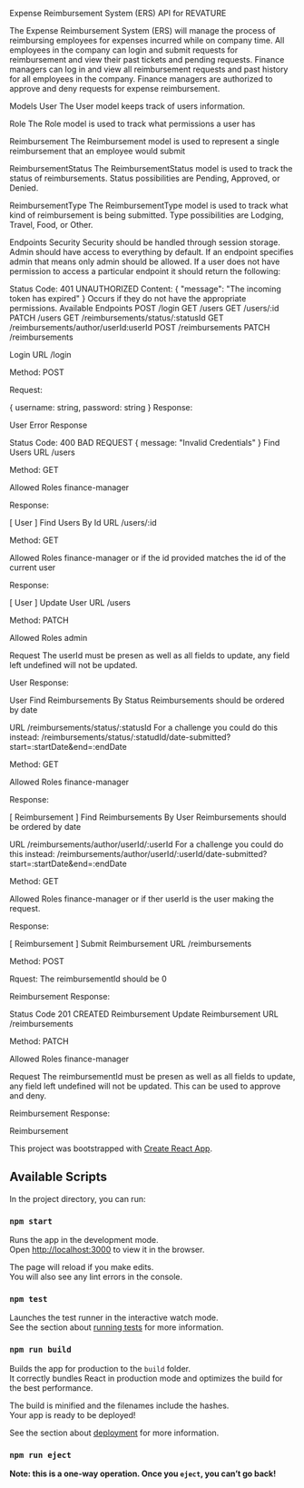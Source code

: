 Expense Reimbursement System (ERS) API for REVATURE

The Expense Reimbursement System (ERS) will manage the process of reimbursing employees for expenses incurred while on company time. All employees in the company can login and submit requests for reimbursement and view their past tickets and pending requests. Finance managers can log in and view all reimbursement requests and past history for all employees in the company. Finance managers are authorized to approve and deny requests for expense reimbursement.

Models
User
The User model keeps track of users information.

Role
The Role model is used to track what permissions a user has

Reimbursement
The Reimbursement model is used to represent a single reimbursement that an employee would submit

ReimbursementStatus
The ReimbursementStatus model is used to track the status of reimbursements. Status possibilities are Pending, Approved, or Denied.

ReimbursementType
The ReimbursementType model is used to track what kind of reimbursement is being submitted. Type possibilities are Lodging, Travel, Food, or Other.

Endpoints
Security
Security should be handled through session storage. Admin should have access to everything by default. If an endpoint specifies admin that means only admin should be allowed. If a user does not have permission to access a particular endpoint it should return the following:

Status Code: 401 UNAUTHORIZED 
Content:
{
  "message": "The incoming token has expired"
}
Occurs if they do not have the appropriate permissions.
Available Endpoints
POST /login
GET /users
GET /users/:id
PATCH /users
GET /reimbursements/status/:statusId
GET /reimbursements/author/userId:userId
POST /reimbursements
PATCH /reimbursements

Login
URL /login

Method: POST

Request:

{
  username: string,
  password: string
}
Response:

  User
Error Response

Status Code: 400 BAD REQUEST
{
  message: "Invalid Credentials"
}
Find Users
URL /users

Method: GET

Allowed Roles finance-manager

Response:

[
  User
]
Find Users By Id
URL /users/:id

Method: GET

Allowed Roles finance-manager or if the id provided matches the id of the current user

Response:

[
  User
]
Update User
URL /users

Method: PATCH

Allowed Roles admin

Request The userId must be presen as well as all fields to update, any field left undefined will not be updated.

  User
Response:

  User
Find Reimbursements By Status
Reimbursements should be ordered by date

URL /reimbursements/status/:statusId
For a challenge you could do this instead:
/reimbursements/status/:statudId/date-submitted?start=:startDate&end=:endDate

Method: GET

Allowed Roles finance-manager

Response:

[
  Reimbursement
]
Find Reimbursements By User
Reimbursements should be ordered by date

URL /reimbursements/author/userId/:userId
For a challenge you could do this instead:
/reimbursements/author/userId/:userId/date-submitted?start=:startDate&end=:endDate

Method: GET

Allowed Roles finance-manager or if ther userId is the user making the request.

Response:

[
  Reimbursement
]
Submit Reimbursement
URL /reimbursements

Method: POST

Rquest: The reimbursementId should be 0

Reimbursement
Response:

Status Code 201 CREATED
  Reimbursement
Update Reimbursement
URL /reimbursements

Method: PATCH

Allowed Roles finance-manager

Request The reimbursementId must be presen as well as all fields to update, any field left undefined will not be updated. This can be used to approve and deny.

  Reimbursement
Response:

  Reimbursement

This project was bootstrapped with [Create React App](https://github.com/facebook/create-react-app).

## Available Scripts

In the project directory, you can run:

### `npm start`

Runs the app in the development mode.<br>
Open [http://localhost:3000](http://localhost:3000) to view it in the browser.

The page will reload if you make edits.<br>
You will also see any lint errors in the console.

### `npm test`

Launches the test runner in the interactive watch mode.<br>
See the section about [running tests](https://facebook.github.io/create-react-app/docs/running-tests) for more information.

### `npm run build`

Builds the app for production to the `build` folder.<br>
It correctly bundles React in production mode and optimizes the build for the best performance.

The build is minified and the filenames include the hashes.<br>
Your app is ready to be deployed!

See the section about [deployment](https://facebook.github.io/create-react-app/docs/deployment) for more information.

### `npm run eject`

**Note: this is a one-way operation. Once you `eject`, you can’t go back!**